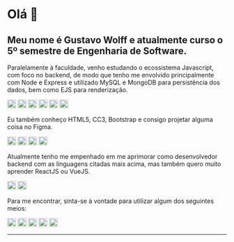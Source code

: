 # Olá 👋
## Meu nome é Gustavo Wolff e atualmente curso o 5º semestre de Engenharia de Software.

Paralelamente à faculdade, venho estudando o ecossistema Javascript, com foco no backend, de modo que tenho me envolvido principalmente com Node e Express e utilizado MySQL e MongoDB para persistência dos dados, bem como EJS para renderização.

<img src="https://img.shields.io/badge/JavaScript-F7DF1E?style=for-the-badge&logo=javascript&logoColor=black" height="20"/> <img src="https://img.shields.io/badge/Node.js-43853D?style=for-the-badge&logo=node-dot-js&logoColor=white" height="20"/> <img src="https://img.shields.io/badge/Express.js-000000?style=for-the-badge&logo=express&logoColor=white" height="20"/> <img src="https://img.shields.io/badge/MySQL-00000F?style=for-the-badge&logo=mysql&logoColor=white" height="20"/> <img src="https://img.shields.io/badge/MongoDB-4EA94B?style=for-the-badge&logo=mongodb&logoColor=white" height="20"/> <img src="https://img.shields.io/badge/-%3C%25%20EJS%20%25%3E-green?style=flat-square" height="20"/> 


Eu também conheço HTML5, CC3, Bootstrap e consigo projetar alguma coisa no Figma.

<img src="https://img.shields.io/badge/HTML5-E34F26?style=for-the-badge&logo=html5&logoColor=white" height="20"/> <img src="https://img.shields.io/badge/CSS3-1572B6?style=for-the-badge&logo=css3&logoColor=white" height="20"/> <img src="https://img.shields.io/badge/Bootstrap-563D7C?style=for-the-badge&logo=bootstrap&logoColor=white" height="20"/> <img src="https://img.shields.io/badge/Figma-F24E1E?style=for-the-badge&logo=figma&logoColor=white" height="20"/> 


Atualmente tenho me empenhado em me aprimorar como desenvolvedor backend com as linguagens citadas mais acima, mas também quero muito aprender ReactJS ou VueJS.

<img src="https://img.shields.io/badge/React-20232A?style=for-the-badge&logo=react&logoColor=61DAFB" height="20"/> <img src="https://img.shields.io/badge/Vue.js-35495E?style=for-the-badge&logo=vue-dot-js&logoColor=4FC08D" height="20"/> 


Para me encontrar, sinta-se à vontade para utilizar algum dos seguintes meios: <br>

<a href="https://linkedin.com/in/gustavo-wolff" target="blank"> <img src="https://img.shields.io/badge/LinkedIn-0077B5?style=for-the-badge&logo=linkedin&logoColor=white" height="20"/></a> 
<a href="https://github.com/gustavow1985" target="blank"> <img src="https://img.shields.io/badge/GitHub-100000?style=for-the-badge&logo=github&logoColor=white" height="20"/></a> 
<a href="https://api.whatsapp.com/send?phone=5543999294493&text=Ol%C3%A1%20Gustavo.%20Vi%20seu%20perfil%20no%20Github%20e%20gostaria%20de%20conversar%20com%20voc%C3%AA"> <img src="https://img.shields.io/badge/WhatsApp-25D366?style=for-the-badge&logo=whatsapp&logoColor=white" height="20"/></a> 
<a href="https://t.me/gustavoWolff" target="blank"> <img src="https://img.shields.io/badge/Telegram-2CA5E0?style=for-the-badge&logo=telegram&logoColor=white" height="20"/></a>
<a href="mailto:gustavowolff@icloud.com" target="blank"> <img src="https://img.shields.io/badge/-%40%20%20%20e--mail-informational?style=flat-square" height="20"/></a>

<hr>

